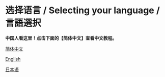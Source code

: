 # 选择语言 / Selecting your language / 言語選択

**中国人看这里！点击下面的【简体中文】查看中文教程。**

[简体中文](https://github.com/lllyasviel/MangaCraft/blob/master/readme_zh.md)

[English](https://github.com/lllyasviel/MangaCraft/blob/master/readme_en.md)

[日本语](https://github.com/lllyasviel/MangaCraft/blob/master/readme_ja.md)
